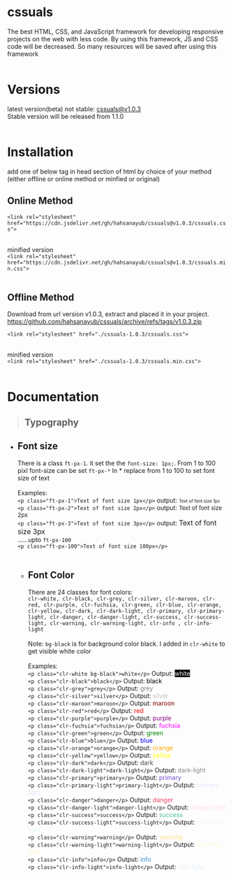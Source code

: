 # cssuals

The best HTML, CSS, and JavaScript framework for developing responsive projects on the web with less code. By using this framework, JS and CSS code will be decreased. So many resources will be saved after using this framework
<br />
<br />

# Versions

latest version(beta) not stable: cssuals@v1.0.3\
Stable version will be released from 1.1.0
<br />
<br />

# Installation

add one of below tag in head section of html by choice of your method (either offline or online method or minfied or original)
<br />

## Online Method

`<link rel="stylesheet" href="https://cdn.jsdelivr.net/gh/hahsanayub/cssuals@v1.0.3/cssuals.css">`
<br />
<br />

minified version\
`<link rel="stylesheet" href="https://cdn.jsdelivr.net/gh/hahsanayub/cssuals@v1.0.3/cssuals.min.css">`
<br>
<br>

<h2> Offline Method</h2>

Download from url version v1.0.3, extract and placed it in your project.
https://github.com/hahsanayub/cssuals/archive/refs/tags/v1.0.3.zip

`<link rel="stylesheet" href="./cssuals-1.0.3/cssuals.css">`
<br>
<br>

minified version\
`<link rel="stylesheet" href="./cssuals-1.0.3/cssuals.min.css">`
<br />
<br />

# Documentation

> ## Typography

- ## Font size
  There is a class `ft-px-1`. it set the the `font-size: 1px;`. From 1 to 100 pixl font-size can be set `ft-px-*` In \* replace from 1 to 100 to set font size of text\
   <br />
  Examples:<br /> `<p class="ft-px-1">Text of font size 1px</p>` output: <font size="1px">Text of font size 1px</font> <br />
  `<p class="ft-px-2">Text of font size 2px</p>` output: <font size="2px">Text of font size 2px</font><br />
  `<p class="ft-px-3">Text of font size 3px</p>` output: <font size="3px">Text of font size 3px</font><br />
  ......upto `ft-px-100` <br />`<p class="ft-px-100">Text of font size 100px</p>`\
   <br />
  >
  - ## Font Color
    There are 24 classes for font colors:\
    `clr-white, clr-black, clr-grey, clr-silver, clr-maroon, clr-red, clr-purple, clr-fuchsia, clr-green, clr-blue, clr-orange, clr-yellow, clr-dark, clr-dark-light, clr-primary, clr-primary-light, clr-danger, clr-danger-light, clr-success, clr-success-light, clr-warning, clr-warning-light, clr-info , clr-info-light`
    <br />
    <br />
    Note: `bg-black` is for background color black. I added in `clr-white` to get visible white color\
    <br />
    Examples:\
    `<p class="clr-white bg-black">white</p>` Output: <font color="white" style="background: black">white</font><br />
    `<p class="clr-black">black</p>` Output: <font color="#000000">black</font><br />
    `<p class="clr-grey">grey</p>` Output: <font color="#808080">grey</font><br />
    `<p class="clr-silver">silver</p>` Output: <font color="#c0c0c0">silver</font><br />
    `<p class="clr-maroon">maroon</p>` Output: <font color="#800000">maroon</font><br />
    `<p class="clr-red">red</p>` Output: <font color="#ff0000">red</font><br />
    `<p class="clr-purple">purple</p>` Output: <font color="#800080">purple</font><br />
    `<p class="clr-fuchsia">fuchsia</p>` Output: <font color="#ff00ff">fuchsia</font><br />
    `<p class="clr-green">green</p>` Output: <font color="#008000">green</font><br />
    `<p class="clr-blue">blue</p>` Output: <font color="#0000ff">blue</font><br />
    `<p class="clr-orange">orange</p>` Output: <font color="#ffa500">orange</font><br />
    `<p class="clr-yellow">yellow</p>` Output: <font color="#ffff00">yellow</font><br />
    `<p class="clr-dark">dark</p>` Output: <font color="#4A4A4A">dark</font><br />
    `<p class="clr-dark-light">dark-light</p>` Output: <font color="#898787">dark-light</font><br />
    `<p class="clr-primary">primary</p>` Output: <font color="#714DD2">primary</font><br />
    `<p class="clr-primary-light">primary-light</p>` Output: <font color="#EAE4F7">primary-light</font><br />
    `<p class="clr-danger">danger</p>` Output: <font color="#F14667">danger</font><br />
    `<p class="clr-danger-light">danger-light</p>` Output: <font color="#FDE0E6">danger-light</font><br />
    `<p class="clr-success">success</p>` Output: <font color="#49C68D">success</font><br />
    `<p class="clr-success-light">success-light</p>` Output: <font color="#E6F6EE">success-light</font><br />
    `<p class="clr-warning">warning</p>` Output: <font color="#FFE089">warning</font><br />
    `<p class="clr-warning-light">warning-light</p>` Output: <font color="#FEF6DD">warning-light</font><br />
    `<p class="clr-info">info</p>` Output: <font color="#3F8ED0">info</font><br />
    `<p class="clr-info-light">info-light</p>` Output: <font color="#E4EFF9">info-light</font><br />
